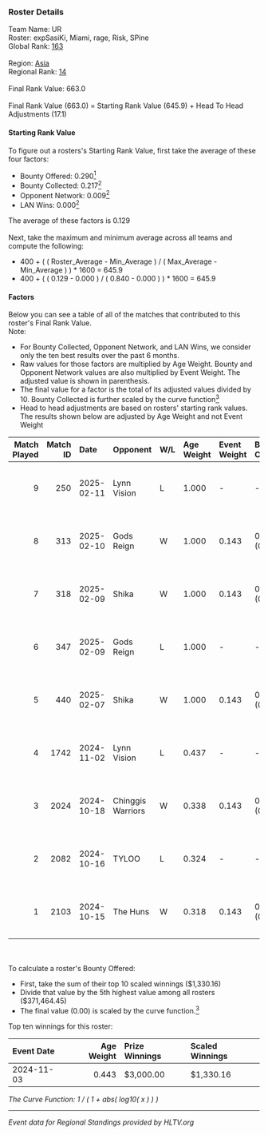 ### Roster Details<br />
Team Name: UR<br />
Roster: expSasiKi, Miami, rage, Risk, SPine<br />
Global Rank: [163](../../standings_global_2025_02_24.md)<br />
<br />
Region: [Asia]( ../../standings_asia_2025_02_24.md)<br />
Regional Rank: [14]( ../../standings_asia_2025_02_24.md)<br />
<br />
Final Rank Value:  663.0<br />
<br />
Final Rank Value (663.0) = Starting Rank Value (645.9) + Head To Head Adjustments (17.1)<br />

#### Starting Rank Value<br />
To figure out a rosters's Starting Rank Value, first take the average of these four factors:<br />
- Bounty Offered: 0.290[<sup>1</sup>](#table2)
- Bounty Collected: 0.217[<sup>2</sup>](#table1)
- Opponent Network: 0.009[<sup>2</sup>](#table1)
- LAN Wins: 0.000[<sup>2</sup>](#table1)

The average of these factors is 0.129<br />
<br />
Next, take the maximum and minimum average across all teams and compute the following:<br />
- 400 + ( ( Roster_Average - Min_Average ) / ( Max_Average - Min_Average ) ) * 1600 = 645.9
- 400 + ( ( 0.129 - 0.000 ) / ( 0.840 - 0.000 ) ) * 1600 = 645.9


#### Factors<br />
Below you can see a table of all of the matches that contributed to this roster's Final Rank Value.<br />
Note:<br />

- For Bounty Collected, Opponent Network, and LAN Wins, we consider only the ten best results over the past 6 months.
- Raw values for those factors are multiplied by Age Weight. Bounty and Opponent Network values are also multiplied by Event Weight. The adjusted value is shown in parenthesis.
- The final value for a factor is the total of its adjusted values divided by 10. Bounty Collected is further scaled by the curve function[<sup>3</sup>](#curveFunction)
- Head to head adjustments are based on rosters' starting rank values. The results shown below are adjusted by Age Weight and not Event Weight
<span id="table1"></span><br />


| Match Played | Match ID | Date       | Opponent          | W/L | Age Weight | Event Weight | Bounty Collected | Opponent Network | LAN Wins  | H2H Adj. | Roster                              |
| -: | -: | :- | :- | :- | :- | :- | :- | :- | :- | -: | :- |
|            9 |      250 | 2025-02-11 | Lynn Vision       | L   | 1.000      | -            | -                | -                | -         |    -9.70 | expSasiKi, Miami, rage, Risk, SPine |
|            8 |      313 | 2025-02-10 | Gods Reign        | W   | 1.000      | 0.143        | 0.005 (0.001)    | 0.248 (0.035)    | 0 (0.000) |    16.55 | expSasiKi, Miami, rage, Risk, SPine |
|            7 |      318 | 2025-02-09 | Shika             | W   | 1.000      | 0.143        | 0.000 (0.000)    | 0.059 (0.008)    | 0 (0.000) |     9.04 | expSasiKi, Miami, rage, Risk, SPine |
|            6 |      347 | 2025-02-09 | Gods Reign        | L   | 1.000      | -            | -                | -                | -         |   -14.46 | expSasiKi, Miami, rage, Risk, SPine |
|            5 |      440 | 2025-02-07 | Shika             | W   | 1.000      | 0.143        | 0.000 (0.000)    | 0.059 (0.008)    | 0 (0.000) |     8.43 | expSasiKi, Miami, rage, Risk, SPine |
|            4 |     1742 | 2024-11-02 | Lynn Vision       | L   | 0.437      | -            | -                | -                | -         |    -4.00 | FIOURN, Miami, rage, SPine, Zy88    |
|            3 |     2024 | 2024-10-18 | Chinggis Warriors | W   | 0.338      | 0.143        | 0.015 (0.001)    | 0.374 (0.018)    | 0 (0.000) |     7.13 | FIOURN, Miami, rage, SPine, Zy88    |
|            2 |     2082 | 2024-10-16 | TYLOO             | L   | 0.324      | -            | -                | -                | -         |    -3.95 | FIOURN, Miami, rage, SPine, Zy88    |
|            1 |     2103 | 2024-10-15 | The Huns          | W   | 0.318      | 0.143        | 0.023 (0.001)    | 0.438 (0.020)    | 0 (0.000) |     8.07 | FIOURN, Miami, rage, SPine, Zy88    |

<br />
<span id="table2"></span><br />
To calculate a roster's Bounty Offered:<br />

- First, take the sum of their top 10 scaled winnings ($1,330.16)
- Divide that value by the 5th highest value among all rosters ($371,464.45)
- The final value (0.00) is scaled by the curve function.[<sup>3</sup>](#curveFunction)

Top ten winnings for this roster:<br />

| Event Date | Age Weight | Prize Winnings | Scaled Winnings |
| :- | -: | :- | :- |
| 2024-11-03 |      0.443 | $3,000.00      | $1,330.16       |


<span id="curveFunction"></span>_The Curve Function: 1 / ( 1 + abs( log10( x ) ) )_<br />

---
_Event data for Regional Standings provided by HLTV.org_<br />
